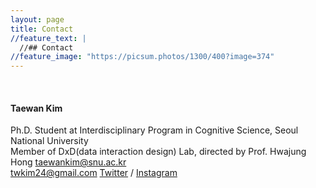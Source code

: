 ```yaml
---
layout: page
title: Contact
//feature_text: |
  //## Contact
//feature_image: "https://picsum.photos/1300/400?image=374"
---
```

<br>

#### Taewan Kim
Ph.D. Student at Interdisciplinary Program in Cognitive Science, Seoul National University <br>
Member of DxD(data interaction design) Lab, directed by Prof. Hwajung Hong
<a href="mailto:taewankim@snu.ac.kr?Subject=" target="_top">taewankim@snu.ac.kr</a>
<br>
<a href="mailto:twkim24@gmail.aocm?Subject=" target="_top">twkim24@gmail.com</a>
<a href="https://twitter.com/twkim24" target="_top">Twitter</a> / <a href="https://www.instagram.com/twkim24/" target="_top">Instagram</a>
<br>
